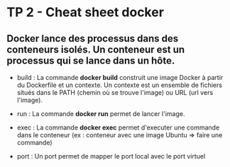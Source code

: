 # TP 2 - Cheat sheet docker

## Docker lance des processus dans des conteneurs isolés. Un conteneur est un processus qui se lance dans un hôte.

- build : La commande **docker build** construit une image Docker à partir du Dockerfile et un contexte. Un contexte est un ensemble de fichiers situés dans le PATH (chemin où se trouve l'image) ou URL (url vers l'image).

- run : La commande **docker run** permet de lancer l'image.

- exec : La commande **docker exec** permet d'executer une commande dans le conteneur (ex : conteneur avec une image Ubuntu => faire une commande)

- port : Un port permet de mapper le port local avec le port virtuel
